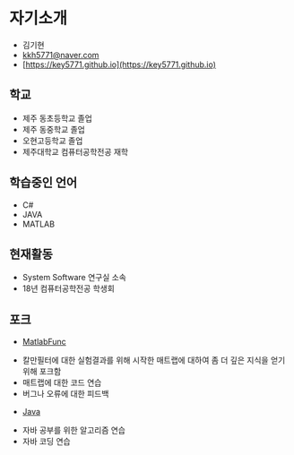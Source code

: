 # 자기소개

* 김기현
* kkh5771@naver.com
* [https://key5771.github.io](https://key5771.github.io)


## 학교

* 제주 동초등학교 졸업
* 제주 동중학교 졸업
* 오현고등학교 졸업
* 제주대학교 컴퓨터공학전공 재학



## 학습중인 언어

* C#
* JAVA
* MATLAB



## 현재활동

* System Software 연구실 소속
* 18년 컴퓨터공학전공 학생회


## 포크
* [MatlabFunc](https://github.com/Key5771/MatlabFunc)
- 칼만필터에 대한 실험결과를 위해 시작한 매트랩에 대하여 좀 더 깊은 지식을 얻기위해      포크함
- 매트랩에 대한 코드 연습
- 버그나 오류에 대한 피드백
* [Java](https://github.com/Key5771/Java)
- 자바 공부를 위한 알고리즘 연습
- 자바 코딩 연습 
